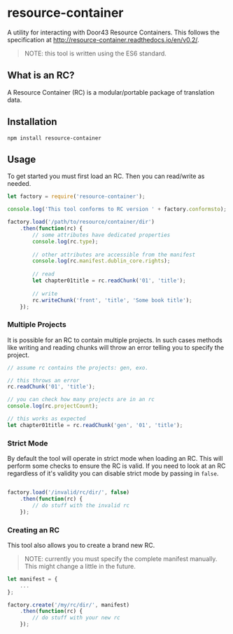 # resource-container
A utility for interacting with Door43 Resource Containers. This follows the specification at http://resource-container.readthedocs.io/en/v0.2/.

> NOTE: this tool is written using the ES6 standard.

## What is an RC?
A Resource Container (RC) is a modular/portable package of translation data.

## Installation
```
npm install resource-container
```

## Usage
To get started you must first load an RC. Then you can read/write as needed.

```js
let factory = require('resource-container');

console.log('This tool conforms to RC version ' + factory.conformsto);

factory.load('/path/to/resource/container/dir')
    .then(function(rc) {
        // some attributes have dedicated properties
        console.log(rc.type);
        
        // other attributes are accessible from the manifest
        console.log(rc.manifest.dublin_core.rights);
        
        // read
        let chapter01title = rc.readChunk('01', 'title');
        
        // write
        rc.writeChunk('front', 'title', 'Some book title');
    });
```

### Multiple Projects

It is possible for an RC to contain multiple projects.
In such cases methods like writing and reading chunks will
throw an error telling you to specify the project.

```js
// assume rc contains the projects: gen, exo.

// this throws an error
rc.readChunk('01', 'title');

// you can check how many projects are in an rc
console.log(rc.projectCount);

// this works as expected
let chapter01title = rc.readChunk('gen', '01', 'title');

```

### Strict Mode

By default the tool will operate in strict mode when loading an RC. 
This will perform some checks to ensure the RC is valid.
If you need to look at an RC regardless of it's validity
you can disable strict mode by passing in `false`.

```js

factory.load('/invalid/rc/dir/', false)
    .then(function(rc) {
        // do stuff with the invalid rc
    });

```

### Creating an RC

This tool also allows you to create a brand new RC.

> NOTE: currently you must specify the complete manifest manually.
> This might change a little in the future.

```js
let manifest = {
    ...
};

factory.create('/my/rc/dir/', manifest)
    .then(function(rc) {
        // do stuff with your new rc
    });
```